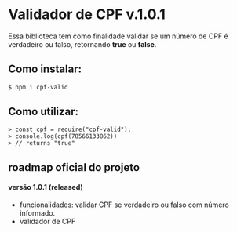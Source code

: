 # Validador de CPF v.1.0.1

Essa biblioteca tem como finalidade validar se um número de CPF é verdadeiro ou falso, retornando **true** ou **false**.

## Como instalar:

```sh
$ npm i cpf-valid
```

## Como utilizar:

```node
> const cpf = require("cpf-valid");
> console.log(cpf(78566133862))
> // returns "true"
```

## roadmap oficial do projeto

#### versão 1.0.1 (released)

* funcionalidades: validar CPF se verdadeiro ou falso com número informado.
* validador de CPF